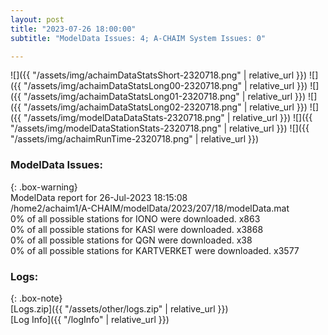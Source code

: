 ```yaml
---
layout: post
title: "2023-07-26 18:00:00"
subtitle: "ModelData Issues: 4; A-CHAIM System Issues: 0"

---
```


![]({{ "/assets/img/achaimDataStatsShort-2320718.png" | relative_url }})
![]({{ "/assets/img/achaimDataStatsLong00-2320718.png" | relative_url }})
![]({{ "/assets/img/achaimDataStatsLong01-2320718.png" | relative_url }})
![]({{ "/assets/img/achaimDataStatsLong02-2320718.png" | relative_url }})
![]({{ "/assets/img/modelDataDataStats-2320718.png" | relative_url }})
![]({{ "/assets/img/modelDataStationStats-2320718.png" | relative_url }})
![]({{ "/assets/img/achaimRunTime-2320718.png" | relative_url }})


### ModelData Issues:  
  
{: .box-warning}  
 ModelData report for 26-Jul-2023 18:15:08   
 /home2/achaim1/A-CHAIM/modelData/2023/207/18/modelData.mat   
 0% of all possible stations for IONO were downloaded. x863   
 0% of all possible stations for KASI were downloaded. x3868   
 0% of all possible stations for QGN were downloaded. x38   
 0% of all possible stations for KARTVERKET were downloaded. x3577   
  


### Logs:  
  
{: .box-note}  
[Logs.zip]({{ "/assets/other/logs.zip" | relative_url }})  
[Log Info]({{ "/logInfo" | relative_url }})  
